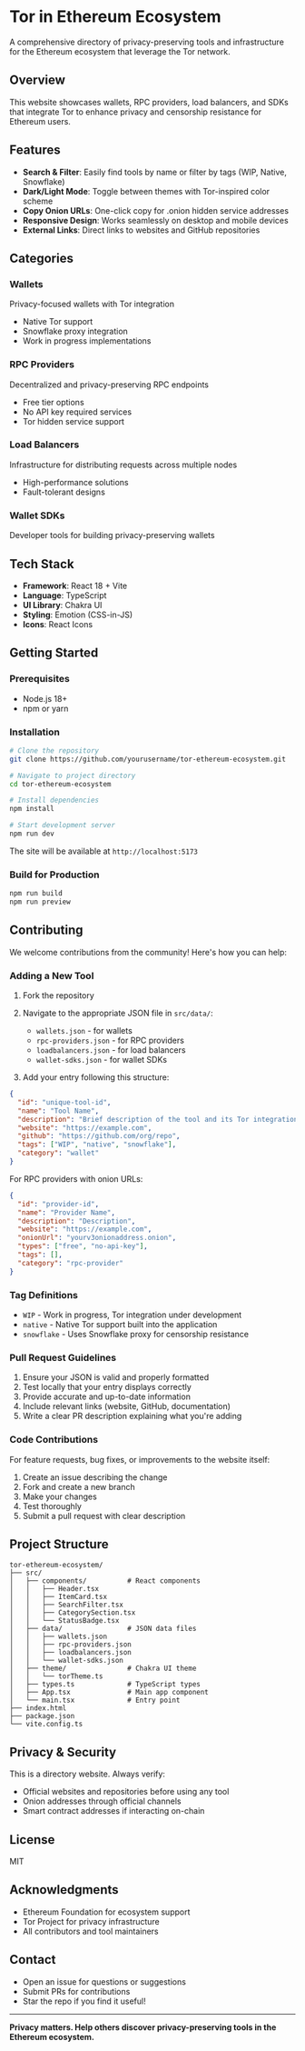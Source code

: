 # Tor in Ethereum Ecosystem

A comprehensive directory of privacy-preserving tools and infrastructure for the Ethereum ecosystem that leverage the Tor network.

## Overview

This website showcases wallets, RPC providers, load balancers, and SDKs that integrate Tor to enhance privacy and censorship resistance for Ethereum users.

## Features

- **Search & Filter**: Easily find tools by name or filter by tags (WIP, Native, Snowflake)
- **Dark/Light Mode**: Toggle between themes with Tor-inspired color scheme
- **Copy Onion URLs**: One-click copy for .onion hidden service addresses
- **Responsive Design**: Works seamlessly on desktop and mobile devices
- **External Links**: Direct links to websites and GitHub repositories

## Categories

### Wallets
Privacy-focused wallets with Tor integration
- Native Tor support
- Snowflake proxy integration
- Work in progress implementations

### RPC Providers
Decentralized and privacy-preserving RPC endpoints
- Free tier options
- No API key required services
- Tor hidden service support

### Load Balancers
Infrastructure for distributing requests across multiple nodes
- High-performance solutions
- Fault-tolerant designs

### Wallet SDKs
Developer tools for building privacy-preserving wallets

## Tech Stack

- **Framework**: React 18 + Vite
- **Language**: TypeScript
- **UI Library**: Chakra UI
- **Styling**: Emotion (CSS-in-JS)
- **Icons**: React Icons

## Getting Started

### Prerequisites
- Node.js 18+
- npm or yarn

### Installation

```bash
# Clone the repository
git clone https://github.com/yourusername/tor-ethereum-ecosystem.git

# Navigate to project directory
cd tor-ethereum-ecosystem

# Install dependencies
npm install

# Start development server
npm run dev
```

The site will be available at `http://localhost:5173`

### Build for Production

```bash
npm run build
npm run preview
```

## Contributing

We welcome contributions from the community! Here's how you can help:

### Adding a New Tool

1. Fork the repository
2. Navigate to the appropriate JSON file in `src/data/`:
   - `wallets.json` - for wallets
   - `rpc-providers.json` - for RPC providers
   - `loadbalancers.json` - for load balancers
   - `wallet-sdks.json` - for wallet SDKs

3. Add your entry following this structure:

```json
{
  "id": "unique-tool-id",
  "name": "Tool Name",
  "description": "Brief description of the tool and its Tor integration",
  "website": "https://example.com",
  "github": "https://github.com/org/repo",
  "tags": ["WIP", "native", "snowflake"],
  "category": "wallet"
}
```

For RPC providers with onion URLs:
```json
{
  "id": "provider-id",
  "name": "Provider Name",
  "description": "Description",
  "website": "https://example.com",
  "onionUrl": "yourv3onionaddress.onion",
  "types": ["free", "no-api-key"],
  "tags": [],
  "category": "rpc-provider"
}
```

### Tag Definitions

- `WIP` - Work in progress, Tor integration under development
- `native` - Native Tor support built into the application
- `snowflake` - Uses Snowflake proxy for censorship resistance

### Pull Request Guidelines

1. Ensure your JSON is valid and properly formatted
2. Test locally that your entry displays correctly
3. Provide accurate and up-to-date information
4. Include relevant links (website, GitHub, documentation)
5. Write a clear PR description explaining what you're adding

### Code Contributions

For feature requests, bug fixes, or improvements to the website itself:

1. Create an issue describing the change
2. Fork and create a new branch
3. Make your changes
4. Test thoroughly
5. Submit a pull request with clear description

## Project Structure

```
tor-ethereum-ecosystem/
├── src/
│   ├── components/          # React components
│   │   ├── Header.tsx
│   │   ├── ItemCard.tsx
│   │   ├── SearchFilter.tsx
│   │   ├── CategorySection.tsx
│   │   └── StatusBadge.tsx
│   ├── data/                # JSON data files
│   │   ├── wallets.json
│   │   ├── rpc-providers.json
│   │   ├── loadbalancers.json
│   │   └── wallet-sdks.json
│   ├── theme/               # Chakra UI theme
│   │   └── torTheme.ts
│   ├── types.ts             # TypeScript types
│   ├── App.tsx              # Main app component
│   └── main.tsx             # Entry point
├── index.html
├── package.json
└── vite.config.ts
```

## Privacy & Security

This is a directory website. Always verify:
- Official websites and repositories before using any tool
- Onion addresses through official channels
- Smart contract addresses if interacting on-chain

## License

MIT

## Acknowledgments

- Ethereum Foundation for ecosystem support
- Tor Project for privacy infrastructure
- All contributors and tool maintainers

## Contact

- Open an issue for questions or suggestions
- Submit PRs for contributions
- Star the repo if you find it useful!

---

**Privacy matters. Help others discover privacy-preserving tools in the Ethereum ecosystem.**
